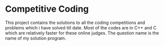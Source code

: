 
# Competitive Coding

This project contains the solutions to all the coding competitions and problems 
which i have solved till date. Most of the codes are in C++ and C which are 
relatively faster for these online judges. The question name is the 
name of my solution program.
